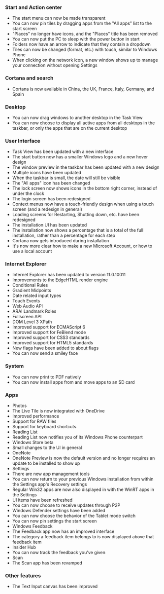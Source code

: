 ### Start and Action center
- The start menu can now be made transparent
- You can now pin tiles by dragging apps from the "All apps" list to the start screen
- "Places" no longer have icons, and the "Places" title has been removed
- You can now put the PC to sleep with the power button in start
- Folders now have an arrow to indicate that they contain a dropdown
- Tiles can now be changed (format, etc.) with touch, similar to Windows Phone
- When clicking on the network icon, a new window shows up to manage your connection without opening Settings

### Cortana and search
- Cortana is now available in China, the UK, France, Italy, Germany, and Spain

### Desktop
- You can now drag windows to another desktop in the Task View
- You can now choose to display all active apps from all desktops in the taskbar, or only the apps that are on the current desktop

### User Interface
- Task View has been updated with a new interface
- The start button now has a smaller Windows logo and a new hover design
- The window preview in the taskbar has been updated with a new design
- Multiple icons have been updated
- When the taskbar is small, the date will still be visible
- The "All apps" icon has been changed
- The lock screen now shows icons in the bottom right corner, instead of under the clock
- The login screen has been redesigned
- Context menus now have a touch-friendly design when using a touch screen (and a redesign in general)
- Loading screens for Restarting, Shutting down, etc. have been redesigned
- The installation UI has been updated
- The installation now shows a percentage that is a total of the full installation, rather than a percentage for each step
- Cortana now gets introduced during installation
- It's now more clear how to make a new Microsoft Account, or how to use a local account

### Internet Explorer
- Internet Explorer has been updated to version 11.0.10011
- Improvements to the EdgeHTML render engine
 - Conditional Rules
 - Gradient Midpoints
 - Date related input types
 - Touch Events
 - Web Audio API
 - ARAI Landmark Roles
 - Fullscreen API
 - DOM Level 3 XPath
 - Improved support for ECMAScript 6
 - Improved support for FeBlend mode
 - Improved support for CSS3 standards
 - Improved support for HTML5 standards
- New flags have been added to about:flags
- You can now send a smiley face

### System
- You can now print to PDF natively
- You can now install apps from and move apps to an SD card

### Apps
- Photos
 - The Live Tile is now integrated with OneDrive
 - Improved performance
 - Support for RAW files
 - Support for keyboard shortcuts
- Reading List
 - Reading List now notifies you of its Windows Phone counterpart
- Windows Store beta
 - Small changes to the UI in general
- OneNote
 - OneNote Preview is now the default version and no longer requires an update to be installed to show up
- Settings
 - There are new app management tools
 - You can now return to your previous Windows installation from within the Settings app's Recovery settings
 - Regular Win32 apps are now also displayed in with the WinRT apps in the Settings
 - UI items have been refreshed
 - You can now choose to receive updates through P2P
 - Windows Defender settings have been added
 - You can now choose the behavior of the Tablet mode switch
 - You can now pin settings the start screen
- Windows Feedback
 - The Feedback app now has an improved interface
 - The category a feedback item belongs to is now displayed above that feedback item
- Insider Hub
 - You can now track the feedback you've given
- Scan
 - The Scan app has been revamped

### Other features
- The Text Input canvas has been improved